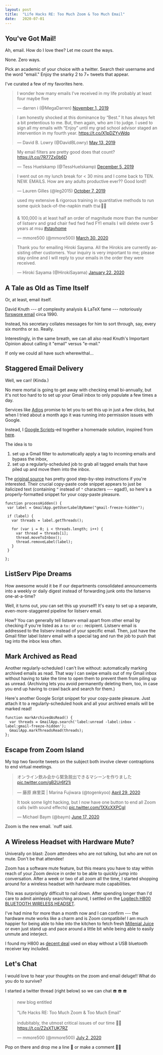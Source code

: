 ```yaml
---
layout: post
title:  "Life Hacks RE: Too Much Zoom & Too Much Email"
date:   2020-07-01
---
```


## You've Got Mail!

Ah, email.
How do I love thee?
Let me count the ways.

None.
Zero ways.

Pick an academic of your choice with a twitter.
Search their username and the word "email."
Enjoy the snarky 2 to 7+ tweets that appear.

I've curated a few of my favorites here.

<blockquote class="twitter-tweet"><p lang="en" dir="ltr">I wonder how many emails I’ve received in my life probably at least four maybe five</p>&mdash; darren i (@MegaDarren) <a href="https://twitter.com/MegaDarren/status/1190404689071878144?ref_src=twsrc%5Etfw">November 1, 2019</a></blockquote> <script async src="https://platform.twitter.com/widgets.js" charset="utf-8"></script>

<blockquote class="twitter-tweet"><p lang="en" dir="ltr">I am honestly shocked at this dominance by “Best.” It has always felt a bit pretentious to me. But, then again, who am I to judge. I used to sign all my emails with “Enjoy” until my grad school advisor staged an intervention in my fourth year. <a href="https://t.co/X1pDZYyWdq">https://t.co/X1pDZYyWdq</a></p>&mdash; David B. Lowry (@DavidBLowry) <a href="https://twitter.com/DavidBLowry/status/1127999495101407233?ref_src=twsrc%5Etfw">May 13, 2019</a></blockquote> <script async src="https://platform.twitter.com/widgets.js" charset="utf-8"></script>

<blockquote class="twitter-tweet"><p lang="en" dir="ltr">My email filters are pretty good does that count? <a href="https://t.co/7R77Zx0b6D">https://t.co/7R77Zx0b6D</a></p>&mdash; Tess Huelskamp (@TessHuelskamp) <a href="https://twitter.com/TessHuelskamp/status/1202617466683154433?ref_src=twsrc%5Etfw">December 5, 2019</a></blockquote> <script async src="https://platform.twitter.com/widgets.js" charset="utf-8"></script>

<blockquote class="twitter-tweet"><p lang="en" dir="ltr">I went out on my lunch break for &lt; 30 mins and I come back to TEN. NEW. EMAILS. How are any adults productive ever?? Good lord!!</p>&mdash; Lauren Gilles (@leg2015) <a href="https://twitter.com/leg2015/status/1181297916192755712?ref_src=twsrc%5Etfw">October 7, 2019</a></blockquote> <script async src="https://platform.twitter.com/widgets.js" charset="utf-8"></script>

<blockquote class="twitter-tweet"><p lang="en" dir="ltr">used my extensive &amp; rigorous training in quantitative methods to run some quick back-of-the-napkin math 🤓📊🤷‍♂️<br><br>&amp; 100,000 is at least half an order of magnitude more than the number of listserv and grad chair fwd fwd fwd FYI emails I will delete over 5 years at msu <a href="https://twitter.com/hashtag/stayhome?src=hash&amp;ref_src=twsrc%5Etfw">#stayhome</a></p>&mdash; mmore500 (@mmore500) <a href="https://twitter.com/mmore500/status/1244648799240257536?ref_src=twsrc%5Etfw">March 30, 2020</a></blockquote> <script async src="https://platform.twitter.com/widgets.js" charset="utf-8"></script>

<blockquote class="twitter-tweet"><p lang="en" dir="ltr">Thank you for emailing Hiroki Sayama. All the Hirokis are currently assisting other customers. Your inquiry is very important to me; please stay online and I will reply to your emails in the order they were received.</p>&mdash; Hiroki Sayama (@HirokiSayama) <a href="https://twitter.com/HirokiSayama/status/1220113409703702534?ref_src=twsrc%5Etfw">January 22, 2020</a></blockquote> <script async src="https://platform.twitter.com/widgets.js" charset="utf-8"></script>

## A Tale as Old as Time Itself

Or, at least, email itself.

David Knuth --- of complexity analysis & LaTeX fame --- notoriously [forswore email](https://www-cs-faculty.stanford.edu/~knuth/email.html) circa 1990.

Instead, his secretary collates messages for him to sort through, say, every six months or so.
Really.

Interestingly, in the same breath, we can all also read Knuth's Important Opinion about calling it "email" versus "e-mail."

If only we could all have such wherewithal...

## Staggered Email Delivery

Well, we can!
(Kinda.)

No mere mortal is going to get away with checking email bi-annually, but it's not too hard to to set up your Gmail inbox to only populate a few times a day.

Services like [Adios](https://adios.ai/) promise to let you to set this up in just a few clicks, but when I tried about a month ago it was running into permission issues with Google.

Instead, I [Google Scripts](https://script.google.com)-ed together a homemade solution, inspired from [here](https://www.bettercloud.com/monitor/the-academy/take-control-of-gmail-only-check-it-once-per-hour-with-google-apps-script/).

The idea is to
1. set up a Gmail filter to automatically apply a tag to incoming emails and bypass the inbox,
2. set up a regularly-scheduled job to grab all tagged emails that have piled up and move them into the inbox.

The [original source](https://www.bettercloud.com/monitor/the-academy/take-control-of-gmail-only-check-it-once-per-hour-with-google-apps-script/) has pretty good step-by-step instructions if you're interested.
Their crucial copy-paste code snippet appears to just be italicized text (containing `“` instead of `"` characters --- egad!), so here's a properly-formatted snippet for your copy-paste pleasure.

```
function processHidden() {
 var label = GmailApp.getUserLabelByName("gmail-freeze-hidden");

 if (label) {
   var threads = label.getThreads();

   for (var i = 0; i < threads.length; i++) {
     var thread = threads[i];
     thread.moveToInbox();
     thread.removeLabel(label);
   }
 }

};
```

## ListServ Pipe Dreams

How awesome would it be if our departments consolidated announcements into a weekly or daily digest instead of forwarding junk onto the listservs one-at-a-time?

Well, it turns out, *you* can set this up yourself!
It's easy to set up a separate, even-more-staggered pipeline for listserv email.

How?
You can generally tell listserv email apart from other email by checking if you're listed as a `to:` or `cc:` recipient.
Listserv email is addressed to the listserv instead of your specific email.
Then, just have the Gmail filter label listerv email with a special tag and run the job to push that tag into the inbox less often.

## Mark Archived as Read

Another regularly-scheduled I can't live without: automatically marking archived emails as read.
That way I can swipe emails out of my Gmail inbox without having to take the time to open them to prevent them from piling up as unread.
(Archiving lets you avoid permanently deleting them, too, in case you end up having to crawl back and search for them.)

Here's another Google Script snippet for your copy-paste pleasure.
Just attach it to a regularly-scheduled hook and all your archived emails will be marked read!

```
function markArchivedAsRead() {
  var threads = GmailApp.search('label:unread -label:inbox -label:gmail-freeze-hidden');
  GmailApp.markThreadsRead(threads);
};
```

## Escape from Zoom Island

My top two favorite tweets on the subject both involve clever contraptions to end virtual meetings.

<blockquote class="twitter-tweet"><p lang="ja" dir="ltr">オンライン飲み会から緊急脱出できるマシーンを作りました <a href="https://t.co/gB2Ur6f21i">pic.twitter.com/gB2Ur6f21i</a></p>&mdash; 藤原 麻里菜 | Marina Fujiwara (@togenkyoo) <a href="https://twitter.com/togenkyoo/status/1255499143147147265?ref_src=twsrc%5Etfw">April 29, 2020</a></blockquote> <script async src="https://platform.twitter.com/widgets.js" charset="utf-8"></script>

<blockquote class="twitter-tweet"><p lang="en" dir="ltr">It took some light hacking, but I now have one button to end all Zoom calls (with sound effects) <a href="https://t.co/1XXcXXPCgI">pic.twitter.com/1XXcXXPCgI</a></p>&mdash; Michael Baym (@baym) <a href="https://twitter.com/baym/status/1273307737745698816?ref_src=twsrc%5Etfw">June 17, 2020</a></blockquote> <script async src="https://platform.twitter.com/widgets.js" charset="utf-8"></script>

Zoom is the new email.
`nuff said.

## A Wireless Headset with Hardware Mute?

Univerally on blast: Zoom attendees who are not talking, but who are not on mute.
Don't be that attendee!

Zoom has a software mute feature, but this means you have to stay within reach of your Zoom device in order to be able to quickly jump into conversation.
After a week or two of all zoom all the time, I started shopping around for a wireless headset with hardware mute capabilities.

This was *surprisingly* difficult to nail down.
After spending longer than I'd care to admit aimlessly searching around, I settled on the [Logitech H800 BLUETOOTH WIRELESS HEADSET](https://www.logitech.com/en-us/product/wireless-headset-h800).

I've had mine for more than a month now and I can confirm --- the hardware mute works like a charm and is Zoom compatibile!
I am much happier for being able to hike into the kitchen to fetch fresh [Millenial Juice](https://twitter.com/daanieltran/status/950096964821114881) or even just stand up and pace around a little bit while being able to easily unmute and interject.

I found my H800 as [decent deal](https://www.ebay.com/itm/Logitech-H800-Wireless-Bluetooth-Headset-Without-Bluetooth-Receiver-IL-RT5/223973683736) used on ebay without a USB bluetooth receiver key included.

## Let's Chat

I would love to hear your thoughts on the zoom and email deluge!!
What do you do to survive?

I started a twitter thread (right below) so we can chat :phone: :phone: :phone:

<blockquote class="twitter-tweet"><p lang="en" dir="ltr">new blog entitled<br><br>&quot;Life Hacks RE: Too Much Zoom &amp; Too Much Email&quot;<br><br>indubitably, the utmost critical issues of our time 🍷🧐<a href="https://t.co/Z2sXTUK7RZ">https://t.co/Z2sXTUK7RZ</a></p>&mdash; mmore500 (@mmore500) <a href="https://twitter.com/mmore500/status/1278547301452021761?ref_src=twsrc%5Etfw">July 2, 2020</a></blockquote> <script async src="https://platform.twitter.com/widgets.js" charset="utf-8"></script>

Pop on there and drop me a line :fishing_pole_and_fish: or make a comment :raising_hand_woman:
